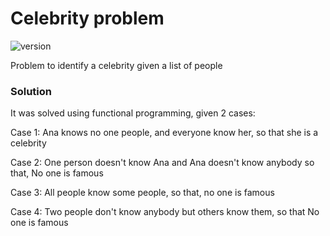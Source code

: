 # Celebrity problem
![version](https://img.shields.io/badge/version-0.0.1-yellow.svg)

Problem to identify a celebrity given a list of people
### Solution

It was solved using functional programming, given 2 cases:

Case 1: Ana knows no one people, and everyone know her, so that she is a celebrity

Case 2: One person doesn't know Ana and Ana doesn't know anybody so that, No one is famous

Case 3: All people know some people, so that, no one is famous

Case 4: Two people don't know anybody but others know them, so that No one is famous